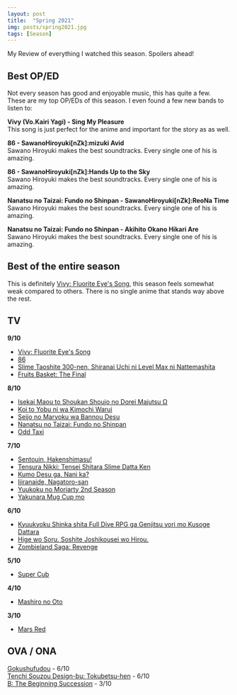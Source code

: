 ```yaml
---
layout: post
title:  "Spring 2021"
img: posts/spring2021.jpg
tags: [Season]
---
```


My Review of everything I watched this season. Spoilers ahead!

## Best OP/ED ##
Not every season has good and enjoyable music, this has quite a few. These are my top OP/EDs of this season. I even found a few new bands to listen to:

**Vivy (Vo.Kairi Yagi) - Sing My Pleasure**  
This song is just perfect for the anime and important for the story as as well.

**86 - SawanoHiroyuki[nZk]:mizuki Avid**  
Sawano Hiroyuki makes the best soundtracks. Every single one of his is amazing.

**86 - SawanoHiroyuki[nZk]:Hands Up to the Sky**  
Sawano Hiroyuki makes the best soundtracks. Every single one of his is amazing.

**Nanatsu no Taizai: Fundo no Shinpan - SawanoHiroyuki[nZk]:ReoNa Time**  
Sawano Hiroyuki makes the best soundtracks. Every single one of his is amazing.

**Nanatsu no Taizai: Fundo no Shinpan - Akihito Okano Hikari Are**  
Sawano Hiroyuki makes the best soundtracks. Every single one of his is amazing.

## Best of the entire season ##  
This is definitely [Vivy: Fluorite Eye's Song](https://dreanoranime.github.io/AnimeReviews/vivy-fluorite-eye-s-song), this season feels somewhat weak compared to others. There is no single anime that stands way above the rest.

## TV ## 
**9/10**  
- [Vivy: Fluorite Eye's Song](https://dreanoranime.github.io/AnimeReviews/vivy-fluorite-eye-s-song)  
- [86](https://dreanoranime.github.io/AnimeReviews/eighty-six)  
- [Slime Taoshite 300-nen, Shiranai Uchi ni Level Max ni Nattemashita](https://dreanoranime.github.io/AnimeReviews/slime-taoshite-300-nen-shiranai-uchi-ni-level-max-ni-nattemashita)  
- [Fruits Basket: The Final](https://dreanoranime.github.io/AnimeReviews/fruits-basket-the-final)  

**8/10**  
- [Isekai Maou to Shoukan Shoujo no Dorei Majutsu Ω](https://dreanoranime.github.io/AnimeReviews/isekai-maou-to-shoukan-shoujo-no-dorei-majutsu-2)
- [Koi to Yobu ni wa Kimochi Warui](https://dreanoranime.github.io/AnimeReviews/koi-to-yobu-ni-wa-kimochi-warui)  
- [Seijo no Maryoku wa Bannou Desu](https://dreanoranime.github.io/AnimeReviews/seijo-no-maryoku-wa-bannou-desu)  
- [Nanatsu no Taizai: Fundo no Shinpan](https://dreanoranime.github.io/AnimeReviews/nanatsu-no-taizai-fundo-no-shinpan)  
- [Odd Taxi](https://dreanoranime.github.io/AnimeReviews/odd-taxi)  

**7/10**  
- [Sentouin, Hakenshimasu!](https://dreanoranime.github.io/AnimeReviews/sentouin-hakenshimasu)  
- [Tensura Nikki: Tensei Shitara Slime Datta Ken](https://dreanoranime.github.io/AnimeReviews/tensura-nikki-tensei-shitara-slime-datta-ken)  
- [Kumo Desu ga, Nani ka?](https://dreanoranime.github.io/AnimeReviews/kumo-desu-ga-nani-ka)  
- [Ijiranaide, Nagatoro-san](https://dreanoranime.github.io/AnimeReviews/ijiranaide-nagatoro-san)  
- [Yuukoku no Moriarty 2nd Season](https://dreanoranime.github.io/AnimeReviews/yuukoku-no-moriarty-2nd-season)  
- [Yakunara Mug Cup mo](https://dreanoranime.github.io/AnimeReviews/yakunara-mug-cup-mo)  

**6/10**  
- [Kyuukyoku Shinka shita Full Dive RPG ga Genjitsu yori mo Kusoge Dattara](https://dreanoranime.github.io/AnimeReviews/kyuukyoku-shinka-shita-full-dive-rpg-ga-genjitsu-yori-mo-kusogee-dattara)  
- [Hige wo Soru. Soshite Joshikousei wo Hirou.](https://dreanoranime.github.io/AnimeReviews/hige-wo-soru-soshite-joshikousei-wo-hirou)  
- [Zombieland Saga: Revenge](https://dreanoranime.github.io/AnimeReviews/zombieland-saga-revenge)

**5/10**  
- [Super Cub](https://dreanoranime.github.io/AnimeReviews/super-cub)  

**4/10**  
- [Mashiro no Oto](https://dreanoranime.github.io/AnimeReviews/mashiro-no-oto)   

**3/10**  
- [Mars Red](https://dreanoranime.github.io/AnimeReviews/mars-red)  


## OVA / ONA ##  
[Gokushufudou](https://dreanoranime.github.io/AnimeReviews/gokushufudou/) - 6/10  
[Tenchi Souzou Design-bu: Tokubetsu-hen](https://dreanoranime.github.io/AnimeReviews/tenchi-souzou-design-bu-tokubetsu-hen/) - 6/10  
[B: The Beginning Succession](https://dreanoranime.github.io/AnimeReviews/b-the-beginning-succession/) - 3/10  
